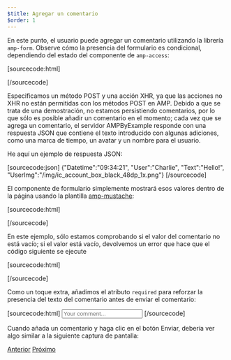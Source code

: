 ```yaml
---
$title: Agregar un comentario
$order: 1
---
```


<amp-img src="/static/img/comment.png" alt="Agregar un comentario" height="325" width="300"></amp-img>

En este punto, el usuario puede agregar un comentario utilizando la librería `amp-form`. Observe cómo la presencia del formulario es condicional, dependiendo del estado del componente de `amp-access`:

[sourcecode:html]
<form amp-access="loggedIn" amp-access-hide method="post" action-xhr="<%host%>/samples_templates/comment_section/submit-comment-xhr" target="_top">
[/sourcecode]

Especificamos un método POST y una acción XHR, ya que las acciones no XHR no están permitidas con los métodos POST en AMP. Debido a que se trata de una demostración, no estamos persistiendo comentarios, por lo que sólo es posible añadir un comentario en el momento; cada vez que se agrega un comentario, el servidor AMPByExample responde con una respuesta JSON que contiene el texto introducido con algunas adiciones, como una marca de tiempo, un avatar y un nombre para el usuario.

He aquí un ejemplo de respuesta JSON:

[sourcecode:json]
{"Datetime":"09:34:21",
"User":"Charlie",
"Text":"Hello!",
"UserImg":"/img/ic_account_box_black_48dp_1x.png"}
[/sourcecode]

El componente de formulario simplemente mostrará esos valores dentro de la página usando la plantilla [amp-mustache](https://www.ampproject.org/docs/reference/components/amp-mustache):

[sourcecode:html]
<div submit-success>
  <template type="amp-mustache">
    <div class="comment-user">
      <amp-img width="44" class="user-avatar" height="44" alt="user" src="{{UserImg}}"></amp-img>
      <div class="card comment">
        <p><span class="user">{% raw %}{{User}}{% endraw %}</span><span class="date">{% raw %}{{Datetime}}{% endraw %}</span></p>
        <p>{% raw %}{{Text}}{% endraw %}</p>
      </div>
    </div>
  </template>
</div>
[/sourcecode]

En este ejemplo, sólo estamos comprobando si el valor del comentario no está vacío; si el valor está vacío, devolvemos un error que hace que el código siguiente se ejecute

[sourcecode:html]
<div submit-error>
  <template type="amp-mustache">
    Error! Looks like something went wrong with your comment, please try to submit it again.
  </template>
</div>
[/sourcecode]

Como un toque extra, añadimos el atributo `required` para reforzar la presencia del texto del comentario antes de enviar el comentario:

<amp-img src="/static/img/enforce-comment.png" alt="Enforce comment" height="325" width="300"></amp-img>

[sourcecode:html]
<input type="text" class="data-input" name="text" placeholder="Your comment..." required>
[/sourcecode]

Cuando añada un comentario y haga clic en el botón Enviar, debería ver algo similar a la siguiente captura de pantalla:

<amp-img src="/static/img/logout-button.png" alt="Comment added" height="352" width="300"></amp-img>

<div class="prev-next-buttons">
  <a class="button prev-button" href="/es/docs/tutorials/login_requiring/login.html"><span class="arrow-prev">Anterior</span></a>
  <a class="button next-button" href="/es/docs/tutorials/login_requiring/logout.html"><span class="arrow-next">Próximo</span></a>
</div>
